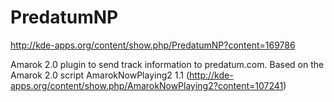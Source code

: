 # PredatumNP

http://kde-apps.org/content/show.php/PredatumNP?content=169786

Amarok 2.0 plugin to send track information to predatum.com. Based on the Amarok 2.0 script AmarokNowPlaying2 1.1  (http://kde-apps.org/content/show.php/AmarokNowPlaying2?content=107241)

